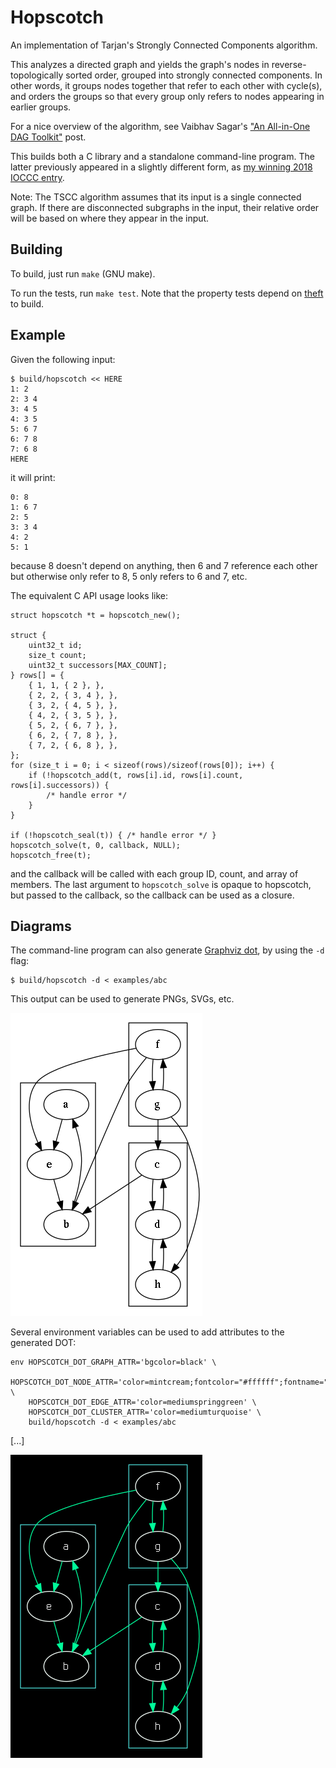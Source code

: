 # Hopscotch

An implementation of Tarjan's Strongly Connected Components algorithm.

This analyzes a directed graph and yields the graph's nodes in
reverse-topologically sorted order, grouped into strongly connected
components. In other words, it groups nodes together that refer to
each other with cycle(s), and orders the groups so that every group
only refers to nodes appearing in earlier groups.

For a nice overview of the algorithm, see Vaibhav Sagar's
["An All-in-One DAG Toolkit"][1] post.

This builds both a C library and a standalone command-line program. The
latter previously appeared in a slightly different form, as
[my winning 2018 IOCCC entry][2].

[1]: http://vaibhavsagar.com/blog/2017/06/10/dag-toolkit/
[2]: https://www.ioccc.org/years.html#2018_vokes

Note: The TSCC algorithm assumes that its input is a single connected
graph. If there are disconnected subgraphs in the input, their relative
order will be based on where they appear in the input.


## Building

To build, just run `make` (GNU make).

To run the tests, run `make test`. Note that the property tests depend
on [theft](https://github.com/silentbicycle/theft) to build.


## Example

Given the following input:

    $ build/hopscotch << HERE
    1: 2
    2: 3 4
    3: 4 5
    4: 3 5
    5: 6 7
    6: 7 8
    7: 6 8
    HERE

it will print:

    0: 8
    1: 6 7
    2: 5
    3: 3 4
    4: 2
    5: 1

because 8 doesn't depend on anything, then 6 and 7 reference each other
but otherwise only refer to 8, 5 only refers to 6 and 7, etc.

The equivalent C API usage looks like:

    struct hopscotch *t = hopscotch_new();

    struct {
        uint32_t id;
        size_t count;
        uint32_t successors[MAX_COUNT];
    } rows[] = {
        { 1, 1, { 2 }, },
        { 2, 2, { 3, 4 }, },
        { 3, 2, { 4, 5 }, },
        { 4, 2, { 3, 5 }, },
        { 5, 2, { 6, 7 }, },
        { 6, 2, { 7, 8 }, },
        { 7, 2, { 6, 8 }, },
    };
    for (size_t i = 0; i < sizeof(rows)/sizeof(rows[0]); i++) {
        if (!hopscotch_add(t, rows[i].id, rows[i].count, rows[i].successors)) {
            /* handle error */
        }
    }

    if (!hopscotch_seal(t)) { /* handle error */ }
    hopscotch_solve(t, 0, callback, NULL);
    hopscotch_free(t);

and the callback will be called with each group ID, count, and
array of members. The last argument to `hopscotch_solve` is opaque
to hopscotch, but passed to the callback, so the callback can be
used as a closure.


## Diagrams

The command-line program can also generate [Graphviz dot][3], by
using the `-d` flag:

    $ build/hopscotch -d < examples/abc

[3]: https://www.graphviz.org/

This output can be used to generate PNGs, SVGs, etc.

![](/examples/abc.png)


Several environment variables can be used to add attributes to the generated DOT:

    env HOPSCOTCH_DOT_GRAPH_ATTR='bgcolor=black' \
        HOPSCOTCH_DOT_NODE_ATTR='color=mintcream;fontcolor="#ffffff";fontname="terminus"' \
        HOPSCOTCH_DOT_EDGE_ATTR='color=mediumspringgreen' \
        HOPSCOTCH_DOT_CLUSTER_ATTR='color=mediumturquoise' \
        build/hopscotch -d < examples/abc

[...]


![](/examples/abc-custom_color.png)
